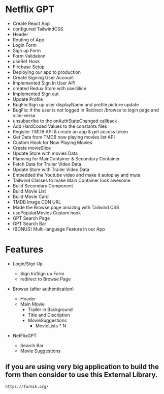 # Netflix GPT

 - Create React App
 - configured TailwindCSS
 - Header
 - Routing of App
 - Login Form
 - Sign up Form
 - Form Validation
 - useRef Hook
 - Firebase Setup
 - Deploying our app to production
 - Create Signing User Account
 - Implemented Sign In User API
 - created Redux Store with userSlice
 - Implemented Sign out
 - Update Profile
 - BugFix:Sign up user displayName and profile picture update
 - BugFix: if the user is not logged in Redirect /browse to login page and vice-versa
 - unsubscribe to the onAuthStateChanged callback
 - Add HardCoded Values to the constants files
 - Register TMDB API & create an app & get access token
 - Get Data from TMDB now playing movies list API
 - Custom Hook for Now Playing Movies
 - Create movieSlice
 - Update Store with movies Data
 - Planning for MainContainer & Secondary Container
 - Fetch Data for Trailer Video Data
 - Update Store with Trailer Video Data
 - Embedded the Youtube video and make it autoplay and mute
 - Tailwind Classes to make Main Container look awesome
 - Build Secondary Component
 - Build Movie List
 - Build Movie Card
 - TMDB Image CDN URL
 - Made the Browse page amazing with Tailwind CSS
 - usePopularMovies Custom hook
 - GPT Search Page
 - GPT Search Bar
 - (BONUS) Multi-language Feature in our App


 # Features


  - Login/Sign Up
     - Sign In/Sign up Form
     - redirect to Browse Page
  - Browse (after authentication)
    - Header
    - Main Movie
       - Trailer in Background
       - Title and Discription
       - MovieSuggestions
          - MovieLists * N
    
  - NetFlixGPT  
     - Search Bar
     - Movie Suggestions
 








## if you are using very big application to build the form then consider to use this External Library.
    https://formik.org/
